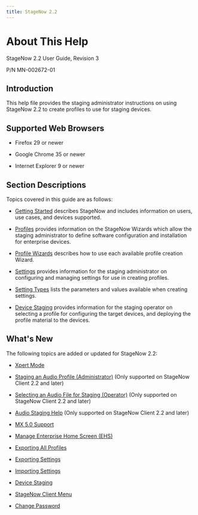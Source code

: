 ```yaml
---
title: StageNow 2.2
---
```


# About This Help

StageNow 2.2 User Guide, Revision 3

P/N MN-002672-01

## Introduction
This help file provides the staging administrator instructions on using StageNow 2.2 to create profiles to use for staging devices.

## Supported Web Browsers

* Firefox 29 or newer

* Google Chrome 35 or newer 

* Internet Explorer 9 or newer

## Section Descriptions
Topics covered in this guide are as follows:

* [Getting Started](/stagenow/2-2/gettingstarted) describes StageNow and includes information on users, use cases, and devices supported.

* [Profiles](/stagenow/2-2/stagingprofiles) provides information on the StageNow Wizards which allow the staging administrator to define software configuration and installation for enterprise devices.

* [Profile Wizards](/stagenow/2-2/ProfileWizards) describes how to use each available profile creation Wizard.

* [Settings](/stagenow/2-2/settingconfig) provides information for the staging administrator on configuring and managing settings for use in creating profiles.

* [Setting Types](/stagenow/2-2/CSPreference) lists the parameters and values available when creating settings.

* [Device Staging](/stagenow/2-2/stageclient) provides information for the staging operator on selecting a profile for configuring the target devices, and deploying the profile material to the devices.

## What's New
The following topics are added or updated for StageNow 2.2:

* [Xpert Mode](/stagenow/2-2/Profiles/xpertmode)

* [Staging an Audio Profile (Administrator)](/stagenow/2-2/stagingprofiles/#staginganaudioprofile) (Only supported on StageNow Client 2.2 and later)

* [Selecting an Audio File for Staging (Operator)](/stagenow/2-2/stageclient/#selectinganaudiofileforstaging) (Only supported on StageNow Client 2.2 and later)

* [Audio Staging Help](/stagenow/2-2/stageclient/#audiostaginghelp) (Only supported on StageNow Client 2.2 and later)

* [MX 5.0 Support](/stagenow/2-2/stagingprofiles/#configure)

* [Manage Enterprise Home Screen (EHS)](/stagenow/2-2/Profiles/xpertmode/#manageenterprisehomescreenehs)

* [Exporting All Profiles](/stagenow/2-2/stagingprofiles/#exportingallprofiles)

* [Exporting Settings](/stagenow/2-2/settingconfig/#exportingsettings)

* [Importing Settings](/stagenow/2-2/settingconfig/#importingsettings)

* [Device Staging](/stagenow/2-2/stageclient/#devicestaging)

* [StageNow Client Menu](/stagenow/2-2/stageclient/#stagenowclientmenu)

* [Change Password](/stagenow/2-2/gettingstarted/#changepassword)
